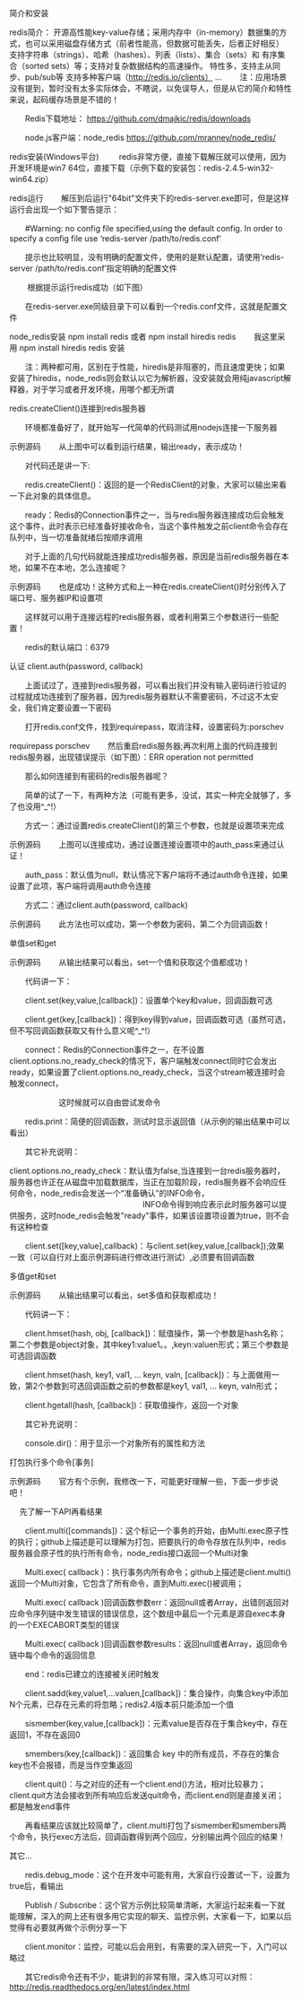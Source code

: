简介和安装

redis简介： 开源高性能key-value存储；采用内存中（in-memory）数据集的方式，也可以采用磁盘存储方式（前者性能高，但数据可能丢失，后者正好相反） 支持字符串（strings）、哈希（hashes）、列表（lists）、集合（sets）和 有序集合（sorted sets）等；支持对复杂数据结构的高速操作。 特性多，支持主从同步、pub/sub等 支持多种客户端（http://redis.io/clients） ... 　　注：应用场景没有提到，暂时没有太多实际体会，不瞎说，以免误导人，但是从它的简介和特性来说，起码缓存场景是不错的！

　　Redis下载地址： https://github.com/dmajkic/redis/downloads

　　node.js客户端：node_redis https://github.com/mranney/node_redis/

redis安装(Windows平台) 　　 redis非常方便，直接下载解压就可以使用，因为开发环境是win7 64位，直接下载（示例下载的安装包：redis-2.4.5-win32-win64.zip）

redis运行 　　解压到后运行"64bit"文件夹下的redis-server.exe即可，但是这样运行会出现一个如下警告提示：

　　#Warning: no config file specified,using the default config. In order to specify a config file use ‘redis-server /path/to/redis.conf’

　　提示也比较明显，没有明确的配置文件，使用的是默认配置，请使用‘redis-server /path/to/redis.conf’指定明确的配置文件

　　 根据提示运行redis成功（如下图）

　　在redis-server.exe同级目录下可以看到一个redis.conf文件，这就是配置文件

node_redis安装 npm install redis 或者 npm install hiredis redis 　　我这里采用 npm install hiredis redis 安装

　　注：两种都可用，区别在于性能，hiredis是非阻塞的，而且速度更快；如果安装了hiredis，node_redis则会默认以它为解析器，没安装就会用纯javascript解释器，对于学习或者开发环境，用哪个都无所谓

redis.createClient()连接到redis服务器

　　环境都准备好了，就开始写一代简单的代码测试用nodejs连接一下服务器

示例源码 　　从上图中可以看到运行结果，输出ready，表示成功！　　

　　对代码还是讲一下:

　　redis.createClient()：返回的是一个RedisClient的对象，大家可以输出来看一下此对象的具体信息。

　　ready：Redis的Connection事件之一，当与redis服务器连接成功后会触发这个事件，此时表示已经准备好接收命令，当这个事件触发之前client命令会存在队列中，当一切准备就绪后按顺序调用

　　对于上面的几句代码就能连接成功redis服务器，原因是当前redis服务器在本地，如果不在本地，怎么连接呢？

示例源码 　　也是成功！这种方式和上一种在redis.createClient()时分别传入了端口号、服务器IP和设置项

　　这样就可以用于连接远程的redis服务器，或者利用第三个参数进行一些配置！

　　redis的默认端口：6379

认证 client.auth(password, callback)

　　上面试过了，连接到redis服务器，可以看出我们并没有输入密码进行验证的过程就成功连接到了服务器，因为redis服务器默认不需要密码，不过这不太安全，我们肯定要设置一下密码

　　打开redis.conf文件，找到requirepass，取消注释，设置密码为:porschev

requirepass porschev 　　然后重启redis服务器;再次利用上面的代码连接到redis服务器，出现错误提示（如下图）：ERR operation not permitted

　　那么如何连接到有密码的redis服务器呢？

　　简单的试了一下，有两种方法（可能有更多，没试，其实一种完全就够了，多了也没用^_^!）

　　方式一：通过设置redis.createClient()的第三个参数，也就是设置项来完成

示例源码 　　上图可以连接成功，通过设置连接设置项中的auth_pass来通过认证！

　　auth_pass：默认值为null，默认情况下客户端将不通过auth命令连接，如果设置了此项，客户端将调用auth命令连接

　　方式二：通过client.auth(password, callback)

示例源码 　　此方法也可以成功，第一个参数为密码，第二个为回调函数！

单值set和get

示例源码 　　从输出结果可以看出，set一个值和获取这个值都成功！

　　代码讲一下：

　　client.set(key,value,[callback])：设置单个key和value，回调函数可选

　　client.get(key,[callback])：得到key得到value，回调函数可选（虽然可选，但不写回调函数获取又有什么意义呢^_^!）

　　connect：Redis的Connection事件之一，在不设置client.options.no_ready_check的情况下，客户端触发connect同时它会发出ready，如果设置了client.options.no_ready_check，当这个stream被连接时会触发connect，

　　　　　　 这时候就可以自由尝试发命令

　　redis.print：简便的回调函数，测试时显示返回值（从示例的输出结果中可以看出）

　　其它补充说明：

  client.options.no_ready_check：默认值为false,当连接到一台redis服务器时，服务器也许正在从磁盘中加载数据库，当正在加载阶段，redis服务器不会响应任何命令，node_redis会发送一个“准备确认”的INFO命令，
　　　　　　　　　　　　　　　　　INFO命令得到响应表示此时服务器可以提供服务，这时node_redis会触发"ready"事件，如果该设置项设置为true，则不会有这种检查

　　client.set([key,value],callback)：与client.set(key,value,[callback]);效果一致（可以自行对上面示例源码进行修改进行测试）,必须要有回调函数

多值get和set

示例源码 　　从输出结果可以看出，set多值和获取都成功！

　　代码讲一下：

　　client.hmset(hash, obj, [callback])：赋值操作，第一个参数是hash名称；第二个参数是object对象，其中key1:value1。。,keyn:valuen形式；第三个参数是可选回调函数

　　client.hmset(hash, key1, val1, ... keyn, valn, [callback])：与上面做用一致，第2个参数到可选回调函数之前的参数都是key1, val1, ... keyn, valn形式；

　　client.hgetall(hash, [callback])：获取值操作，返回一个对象

　　其它补充说明：

　　console.dir()：用于显示一个对象所有的属性和方法

打包执行多个命令[事务]

示例源码 　　官方有个示例，我修改一下，可能更好理解一些，下面一步步说吧！

　 先了解一下API再看结果

　　client.multi([commands])：这个标记一个事务的开始，由Multi.exec原子性的执行；github上描述是可以理解为打包，把要执行的命令存放在队列中，redis服务器会原子性的执行所有命令，node_redis接口返回一个Multi对象

　　Multi.exec( callback )：执行事务内所有命令；github上描述是client.multi()返回一个Multi对象，它包含了所有命令，直到Multi.exec()被调用；

　　Multi.exec( callback )回调函数参数err：返回null或者Array，出错则返回对应命令序列链中发生错误的错误信息，这个数组中最后一个元素是源自exec本身的一个EXECABORT类型的错误

　　Multi.exec( callback )回调函数参数results：返回null或者Array，返回命令链中每个命令的返回信息

　　end：redis已建立的连接被关闭时触发

　　client.sadd(key,value1,...valuen,[callback])：集合操作，向集合key中添加N个元素，已存在元素的将忽略；redis2.4版本前只能添加一个值

　　sismember(key,value,[callback])：元素value是否存在于集合key中，存在返回1，不存在返回0

　　smembers(key,[callback])：返回集合 key 中的所有成员，不存在的集合key也不会报错，而是当作空集返回

　　client.quit()：与之对应的还有一个client.end()方法，相对比较暴力；client.quit方法会接收到所有响应后发送quit命令，而client.end则是直接关闭；都是触发end事件

　　再看结果应该就比较简单了，client.multi打包了sismember和smembers两个命令，执行exec方法后，回调函数得到两个回应，分别输出两个回应的结果！

其它...

　　redis.debug_mode：这个在开发中可能有用，大家自行设置试一下，设置为true后，看输出

　　Publish / Subscribe：这个官方示例比较简单清晰，大家运行起来看一下就能理解，深入的网上还有很多用它实现的聊天、监控示例，大家看一下，如果以后觉得有必要就再做个示例分享一下

　　client.monitor：监控，可能以后会用到，有需要的深入研究一下，入门可以略过

　　其它redis命令还有不少，能讲到的非常有限，深入练习可以对照：http://redis.readthedocs.org/en/latest/index.html